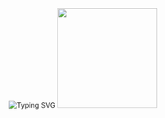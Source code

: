 <body id="main" background-color='#000000'>
  <div id="header" align="center"
    <a href="https://git.io/typing-svg"><img src="https://readme-typing-svg.demolab.com?  font=Unna&weight=900&size=24&pause=1000&color=000000&&center=true&vCenter=true&width=435&lines=Hi+everyone%2C+my+name+is+Roman!" alt="Typing SVG" /></a>
    <img src="https://media4.giphy.com/media/vLlpbDafjgHystuJ0a/200w.webp?cid=ecf05e47ihm9hnp3iy077xnsux8pxtph5qjyd8olai6qfkkh&ep=v1_gifs_related&rid=200w.webp&ct=s" width="200" />
  </div>
</body>
